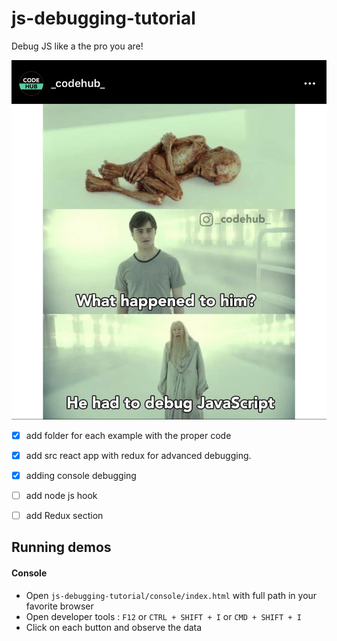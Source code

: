 # js-debugging-tutorial
Debug JS like a the pro you are!

![](debugjs.jpg)

- [x] add folder for each example with the proper code

- [x] add src react app with redux for advanced debugging.
- [x] adding console debugging
- [ ] add node js hook
- [ ] add Redux section

 ## Running demos

 #### Console

 * Open `js-debugging-tutorial/console/index.html` with full path in your favorite browser
 * Open developer tools : `F12` or `CTRL + SHIFT + I` or `CMD + SHIFT + I`
 * Click on each button and observe the data
